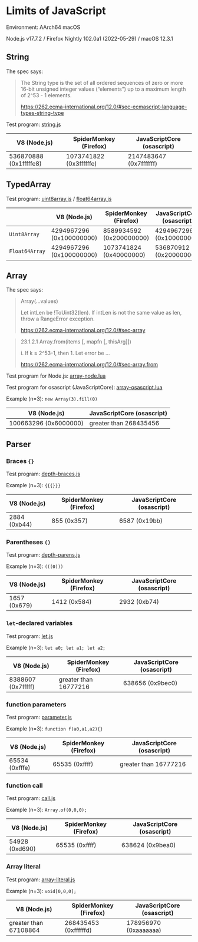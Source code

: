 # Limits of JavaScript

Environment: AArch64 macOS

Node.js v17.7.2 / Firefox Nightly 102.0a1 (2022-05-29) / macOS 12.3.1

## String

The spec says:

> The String type is the set of all ordered sequences of zero or more 16-bit unsigned integer values (“elements”) up to a maximum length of 2^53 - 1 elements.
>
> https://262.ecma-international.org/12.0/#sec-ecmascript-language-types-string-type

Test program: [string.js](string.js)

| V8 (Node.js) | SpiderMonkey (Firefox) | JavaScriptCore (osascript) |
|-|-|-|
| 536870888 (0x1fffffe8) | 1073741822 (0x3ffffffe) | 2147483647 (0x7fffffff) |

## TypedArray

Test program: [uint8array.js](uint8array.js) / [float64array.js](float64array.js)

| | V8 (Node.js) | SpiderMonkey (Firefox) | JavaScriptCore (osascript) |
|-|-|-|-|
| `Uint8Array` | 4294967296 (0x100000000) | 8589934592 (0x200000000) | 4294967296 (0x100000000) |
| `Float64Array` | 4294967296 (0x100000000) | 1073741824 (0x40000000) | 536870912 (0x20000000) |

## Array

The spec says:

> Array(...values)
>
> Let intLen be !ToUint32(len).
> If intLen is not the same value as len, throw a RangeError exception.
>
> https://262.ecma-international.org/12.0/#sec-array

> 23.1.2.1 Array.from(items [, mapfn [, thisArg]])
>
> i. If k ≥ 2^53-1, then
>     1. Let error be ...
>
> https://262.ecma-international.org/12.0/#sec-array.from

Test program for Node.js: [array-node.lua](array-node.lua)

Test program for osascript (JavaScriptCore): [array-osascript.lua](array-osascript.lua)

Example (n=3): `new Array(3).fill(0)`

| V8 (Node.js) | JavaScriptCore (osascript) |
|-|-|
| 100663296 (0x6000000) | greater than 268435456 |

## Parser

### Braces `{}`

Test program: [depth-braces.js](depth-braces.js)

Example (n=3): `{{{}}}`

| V8 (Node.js) | SpiderMonkey (Firefox) | JavaScriptCore (osascript) |
|-|-|-|
| 2884 (0xb44) | 855 (0x357) | 6587 (0x19bb) |

### Parentheses `()`

Test program: [depth-parens.js](depth-parens.js)

Example (n=3): `(((0)))`

| V8 (Node.js) | SpiderMonkey (Firefox) | JavaScriptCore (osascript) |
|-|-|-|
| 1657 (0x679) | 1412 (0x584) | 2932 (0xb74) |

### `let`-declared variables

Test program: [let.js](let.js)

Example (n=3): `let a0; let a1; let a2;`

| V8 (Node.js) | SpiderMonkey (Firefox) | JavaScriptCore (osascript) |
|-|-|-|
| 8388607 (0x7fffff) | greater than 16777216 | 638656 (0x9bec0) |

### function parameters

Test program: [parameter.js](parameter.js)

Example (n=3): `function f(a0,a1,a2){}`

| V8 (Node.js) | SpiderMonkey (Firefox) | JavaScriptCore (osascript) |
|-|-|-|
| 65534 (0xfffe) | 65535 (0xffff) | greater than 16777216 |

### function call

Test program: [call.js](call.js)

Example (n=3): `Array.of(0,0,0);`

| V8 (Node.js) | SpiderMonkey (Firefox) | JavaScriptCore (osascript) |
|-|-|-|
| 54928 (0xd690) | 65535 (0xffff)  | 638624 (0x9bea0) |

### Array literal

Test program: [array-literal.js](array-literal.js)

Example (n=3): `void[0,0,0];`

| V8 (Node.js) | SpiderMonkey (Firefox) | JavaScriptCore (osascript) |
|-|-|-|
| greater than 67108864 | 268435453 (0xffffffd) | 178956970 (0xaaaaaaa) |
